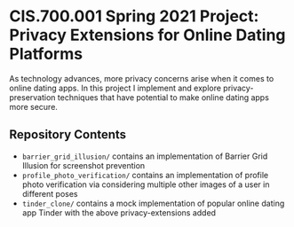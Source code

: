 # CIS.700.001 Spring 2021 Project: Privacy Extensions for Online Dating Platforms
As technology advances, more privacy concerns arise when it comes to online dating apps. In this project I implement and explore privacy-preservation techniques that have potential to make online dating apps more secure. 

## Repository Contents
- `barrier_grid_illusion/` contains an implementation of Barrier Grid Illusion for screenshot prevention
- `profile_photo_verification/` contains an implementation of profile photo verification via considering multiple other images of a user in different poses
- `tinder_clone/` contains a mock implementation of popular online dating app Tinder with the above privacy-extensions added